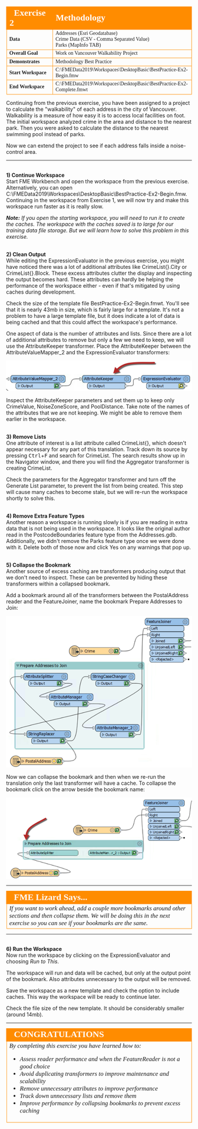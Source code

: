 <!--Exercise Section-->


<table style="border-spacing: 0px;border-collapse: collapse;font-family:serif">
<tr>
<td width=25% style="vertical-align:middle;background-color:darkorange;border: 2px solid darkorange">
<i class="fa fa-cogs fa-lg fa-pull-left fa-fw" style="color:white;padding-right: 12px;vertical-align:text-top"></i>
<span style="color:white;font-size:x-large;font-weight: bold">Exercise 2</span>
</td>
<td style="border: 2px solid darkorange;background-color:darkorange;color:white">
<span style="color:white;font-size:x-large;font-weight: bold">Methodology</span>
</td>
</tr>

<tr>
<td style="border: 1px solid darkorange; font-weight: bold">Data</td>
<td style="border: 1px solid darkorange">Addresses (Esri Geodatabase)<br>Crime Data (CSV - Comma Separated Value)<br>Parks (MapInfo TAB)</td>
</tr>

<tr>
<td style="border: 1px solid darkorange; font-weight: bold">Overall Goal</td>
<td style="border: 1px solid darkorange">Work on Vancouver Walkability Project</td>
</tr>

<tr>
<td style="border: 1px solid darkorange; font-weight: bold">Demonstrates</td>
<td style="border: 1px solid darkorange">Methodology Best Practice</td>
</tr>

<tr>
<td style="border: 1px solid darkorange; font-weight: bold">Start Workspace</td>
<td style="border: 1px solid darkorange">C:\FMEData2019\Workspaces\DesktopBasic\BestPractice-Ex2-Begin.fmw</td>
</tr>

<tr>
<td style="border: 1px solid darkorange; font-weight: bold">End Workspace</td>
<td style="border: 1px solid darkorange">C:\FMEData2019\Workspaces\DesktopBasic\BestPractice-Ex2-Complete.fmwt</td>
</tr>

</table>


Continuing from the previous exercise, you have been assigned to a project to calculate the "walkability" of each address in the city of Vancouver. Walkability is a measure of how easy it is to access local facilities on foot. The initial workspace analyzed crime in the area and distance to the nearest park. Then you were asked to calculate the distance to the nearest swimming pool instead of parks.

Now we can extend the project to see if each address falls inside a noise-control area.

---

<br>**1) Continue Workspace**
<br>Start FME Workbench and open the workspace from the previous exercise. Alternatively, you can open
C:\FMEData2019\Workspaces\DesktopBasic\BestPractice-Ex2-Begin.fmw. Continuing in the workspace from Exercise 1, we will now try and make this workspace run faster as it is really slow.

***Note:*** *If you open the starting workspace, you will need to run it to create the caches. The workspace with the caches saved is to large for our training data file storage. But we will learn how to solve this problem in this exercise.*


<br>**2) Clean Output**
<br>While editing the ExpressionEvaluator in the previous exercise, you might have noticed there was a lot of additional attributes like CrimeList{}.City or CrimeList{}.Block. These excess attributes clutter the display and inspecting the output becomes hard. These attributes can hardly be helping the performance of the workspace either - even if that's mitigated by using caches during development.

Check the size of the template file BestPractice-Ex2-Begin.fmwt. You'll see that it is nearly 43mb in size, which is fairly large for a template. It's not a problem to have a large template file, but it does indicate a lot of data is being cached and that this could affect the workspace's performance.

One aspect of data is the number of attributes and lists. Since there are a lot of additional attributes to remove but only a few we need to keep, we will use the AttributeKeeper transformer. Place the AttributeKeeper between the AttributeValueMapper_2 and the ExpressionEvaluator transformers:

![](./Images/Img5.209.Ex2.AttributeKeeper.png)

Inspect the AttributeKeeper parameters and set them up to keep only CrimeValue, NoiseZoneScore, and PoolDistance. Take note of the names of the attributes that we are not keeping. We might be able to remove them earlier in the workspace.

<br>**3) Remove Lists**
<br>One attribute of interest is a list attribute called CrimeList{}, which doesn't appear necessary for any part of this translation. Track down its source by pressing <kbd>Ctrl</kbd>+<kbd>F</kbd> and search for CrimeList. The search results show up in the Navigator window, and there you will find the Aggregator transformer is creating CrimeList.

Check the parameters for the Aggregator transformer and turn off the Generate List parameter, to prevent the list from being created. This step will cause many caches to become stale, but we will re-run the workspace shortly to solve this.

<br>**4) Remove Extra Feature Types**
<br>Another reason a workspace is running slowly is if you are reading in extra data that is not being used in the workspace. It looks like the original author read in the PostcodeBoundaries feature type from the Addresses.gdb. Additionally, we didn't remove the Parks feature type once we were done with it. Delete both of those now and click Yes on any warnings that pop up.


<br>**5) Collapse the Bookmark**
<br>Another source of excess caching are transformers producing output that we don't need to inspect. These can be prevented by hiding these transformers within a collapsed bookmark.

Add a bookmark around all of the transformers between the PostalAddress reader and the FeatureJoiner, name the bookmark Prepare Addresses to Join:

![](./Images/Img5.210.Ex2.AddABookmark.png)

Now we can collapse the bookmark and then when we re-run the translation only the last transformer will have a cache. To collapse the bookmark click on the arrow beside the bookmark name:  

![](./Images/Img5.211.Ex2.CollapsedBookmarks.png)

---

<!--Tip Section-->

<table style="border-spacing: 0px">
<tr>
<td style="vertical-align:middle;background-color:darkorange;border: 2px solid darkorange">
<i class="fa fa-info-circle fa-lg fa-pull-left fa-fw" style="color:white;padding-right: 12px;vertical-align:text-top"></i>
<span style="color:white;font-size:x-large;font-weight: bold;font-family:serif">FME Lizard Says...</span>
</td>
</tr>

<tr>
<td style="border: 1px solid darkorange">
<span style="font-family:serif; font-style:italic; font-size:larger">
If you want to work ahead, add a couple more bookmarks around other sections and then collapse them. We will be doing this in the next exercise so you can see if your bookmarks are the same.
</span>
</td>
</tr>
</table>

---

<br>**6) Run the Workspace**
<br>Now run the workspace by clicking on the ExpressionEvaluator and choosing *Run to This*.

The workspace will run and data will be cached, but only at the output point of the bookmark. Also attributes unnecessary to the output will be removed.

Save the workspace as a new template and check the option to include caches. This way the workspace will be ready to continue later.

Check the file size of the new template. It should be considerably smaller (around 14mb).


---

<!--Exercise Congratulations Section-->

<table style="border-spacing: 0px">
<tr>
<td style="vertical-align:middle;background-color:darkorange;border: 2px solid darkorange">
<i class="fa fa-thumbs-o-up fa-lg fa-pull-left fa-fw" style="color:white;padding-right: 12px;vertical-align:text-top"></i>
<span style="color:white;font-size:x-large;font-weight: bold;font-family:serif">CONGRATULATIONS</span>
</td>
</tr>

<tr>
<td style="border: 1px solid darkorange">
<span style="font-family:serif; font-style:italic; font-size:larger">
By completing this exercise you have learned how to:
<br>
<ul><li>Assess reader performance and when the FeatureReader is not a good choice</li>
<li>Avoid duplicating transformers to improve maintenance and scalability</li>
<li>Remove unnecessary attributes to improve performance</li>
<li>Track down unnecessary lists and remove them</li>
<li>Improve performance by collapsing bookmarks to prevent excess caching</li></ul>
</span>
</td>
</tr>
</table>
